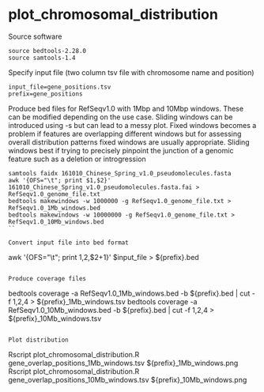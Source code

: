# plot_chromosomal_distribution
 
Source software
```
source bedtools-2.28.0
source samtools-1.4
```

Specify input file (two column tsv file with chromosome name and position)
```
input_file=gene_positions.tsv
prefix=gene_positions
```

Produce bed files for RefSeqv1.0 with 1Mbp and 10Mbp windows. These can be modified depending on the use case. Sliding windows can be introduced using -s but can lead to a messy plot. Fixed windows becomes a problem if features are overlapping different windows but for assessing overall distribution patterns fixed windows are usually appropriate. Sliding windows best if trying to precisely pinpoint the junction of a genomic feature such as a deletion or introgression
```
samtools faidx 161010_Chinese_Spring_v1.0_pseudomolecules.fasta
awk '{OFS="\t"; print $1,$2}' 161010_Chinese_Spring_v1.0_pseudomolecules.fasta.fai > RefSeqv1.0_genome_file.txt
bedtools makewindows -w 1000000 -g RefSeqv1.0_genome_file.txt > RefSeqv1.0_1Mb_windows.bed
bedtools makewindows -w 10000000 -g RefSeqv1.0_genome_file.txt > RefSeqv1.0_10Mb_windows.bed
``

Convert input file into bed format
```
awk '{OFS="\t"; print $1,$2,$2+1}' $input_file > ${prefix}.bed
```

Produce coverage files
```
bedtools coverage -a RefSeqv1.0_1Mb_windows.bed -b ${prefix}.bed | cut -f 1,2,4 > ${prefix}_1Mb_windows.tsv
bedtools coverage -a RefSeqv1.0_10Mb_windows.bed -b ${prefix}.bed | cut -f 1,2,4 > ${prefix}_10Mb_windows.tsv
```

Plot distribution
```
Rscript plot_chromosomal_distribution.R gene_overlap_positions_1Mb_windows.tsv ${prefix}_1Mb_windows.png
Rscript plot_chromosomal_distribution.R gene_overlap_positions_10Mb_windows.tsv ${prefix}_10Mb_windows.png
```


